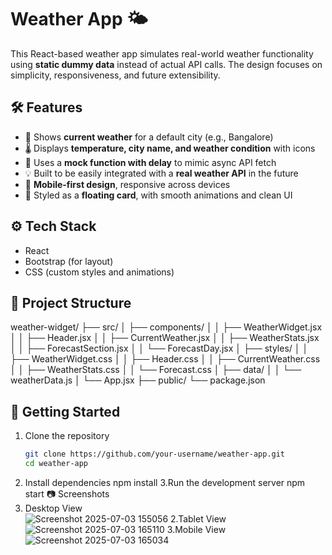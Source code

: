 # Weather App 🌤️

This React-based weather app simulates real-world weather functionality using **static dummy data** instead of actual API calls. The design focuses on simplicity, responsiveness, and future extensibility.

## 🛠 Features

- 📍 Shows **current weather** for a default city (e.g., Bangalore)
- 🌡 Displays **temperature, city name, and weather condition** with icons
- 🧪 Uses a **mock function with delay** to mimic async API fetch
- 💡 Built to be easily integrated with a **real weather API** in the future
- 📱 **Mobile-first design**, responsive across devices
- 🎨 Styled as a **floating card**, with smooth animations and clean UI

## ⚙️ Tech Stack

- React
- Bootstrap (for layout)
- CSS (custom styles and animations)

## 📁 Project Structure

weather-widget/
├── src/
│   ├── components/
│   │   ├── WeatherWidget.jsx
│   │   ├── Header.jsx
│   │   ├── CurrentWeather.jsx
│   │   ├── WeatherStats.jsx
│   │   ├── ForecastSection.jsx
│   │   └── ForecastDay.jsx
│   ├── styles/
│   │   ├── WeatherWidget.css
│   │   ├── Header.css
│   │   ├── CurrentWeather.css
│   │   ├── WeatherStats.css
│   │   └── Forecast.css
│   ├── data/
│   │   └── weatherData.js
│   └── App.jsx
├── public/
└── package.json


## 🚀 Getting Started

1. Clone the repository  
   ```bash
   git clone https://github.com/your-username/weather-app.git
   cd weather-app
2. Install dependencies
    npm install
3.Run the development server
  npm start
📷 Screenshots
1. Desktop View   
![Screenshot 2025-07-03 155056](https://github.com/user-attachments/assets/d0716cac-d77d-4c48-bc20-0e10af291418)
2.Tablet View
![Screenshot 2025-07-03 165110](https://github.com/user-attachments/assets/c136f876-9ae3-4ddc-b2be-5db5aeeae67a)
3.Mobile View
![Screenshot 2025-07-03 165034](https://github.com/user-attachments/assets/70bdb898-9980-4da4-a4aa-d7d731542ec9)






